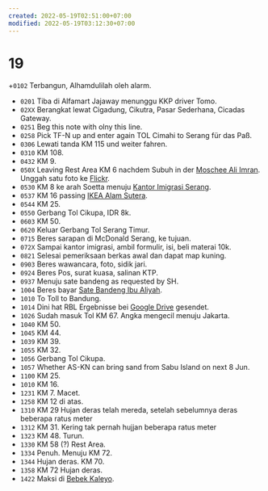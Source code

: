```yaml
---
created: 2022-05-19T02:51:00+07:00
modified: 2022-05-19T03:12:30+07:00
---
```

# 19

+`0102` Terbangun, Alhamdulilah oleh alarm.
+ `0201` Tiba di Alfamart Jajaway menunggu KKP driver Tomo.
+ `02XX` Berangkat lewat Cigadung, Cikutra, Pasar Sederhana, Cicadas Gateway.
+ `0251` Beg this note with olny this line.
+ `0258` Pick TF-N up and enter again TOL Cimahi to Serang für das Paß.
+ `0306` Lewati tanda KM 115 und weiter fahren.
+ `0310` KM 108.
+ `0432` KM 9.
+ `050X` Leaving Rest Area KM 6 nachdem Subuh in der [Moschee Ali Imran](https://g.co/kgs/9iSNCt). Unggah satu foto ke [Flickr](https://flic.kr/p/2nmqkgm).
+ `0530` KM 8 ke arah Soetta menuju [Kantor Imigrasi Serang](https://g.co/kgs/eECZhP).
+ `0537` KM 16 passing [IKEA Alam Sutera](https://maps.app.goo.gl/95uwqKeUSkWcSATP8).
+ `0544` KM 25.
+ `0550` Gerbang Tol Cikupa, IDR 8k.
+ `0603` KM 50.
+ `0620` Keluar Gerbang Tol Serang Timur.
+ `0715` Beres sarapan di McDonald Serang, ke tujuan.
+ `072X` Sampai kantor imigrasi, ambil formulir, isi, beli materai 10k.
+ `0821` Selesai pemeriksaan berkas awal dan dapat map kuning.
+ `0903` Beres wawancara, foto, sidik jari.
+ `0924` Beres Pos, surat kuasa, salinan KTP.
+ `0937` Menuju sate bandeng as requested by SH.
+ `1004` Beres bayar [Sate Bandeng Ibu Aliyah](https://maps.app.goo.gl/UdykS6VGAr5sTipX7).
+ `1010` To Toll to Bandung.
+ `1014` Dini hat RBL Ergebnisse bei [Google Drive](https://docs.google.com/spreadsheets/d/1S8vGxDAI92QsshJBBcj6TEeo1NdA1CHPHPrb10UCGcQ/edit?usp=sharing) gesendet.
+ `1026` Sudah masuk Tol KM 67. Angka mengecil menuju Jakarta.
+ `1040` KM 50.
+ `1045` KM 44.
+ `1039` KM 39.
+ `1055` KM 32.
+ `1056` Gerbang Tol Cikupa.
+ `1057` Whether AS-KN can bring sand from Sabu Island on next 8 Jun.
+ `1100` KM 25.
+ `1010` KM 16.
+ `1231` KM 7. Macet.
+ `1258` KM 12 di atas.
+ `1310` KM 29 Hujan deras telah mereda, setelah sebelumnya deras beberapa ratus meter 
+ `1312` KM 31. Kering tak pernah hujjan beberapa ratus meter 
+ `1323` KM 48. Turun.
+ `1330` KM 58 (?) Rest Area.
+ `1334` Penuh. Menuju KM 72.
+ `1344` Hujan deras. KM 70.
+ `1358` KM 72 Hujan deras.
+ `1422` Maksi di [Bebek Kaleyo](https://g.page/SimpangRayaRestoranKM72?share).